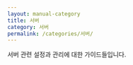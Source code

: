 ```yaml
---
layout: manual-category
title: 서버
category: 서버
permalink: /categories/서버/
---
```


서버 관련 설정과 관리에 대한 가이드들입니다.